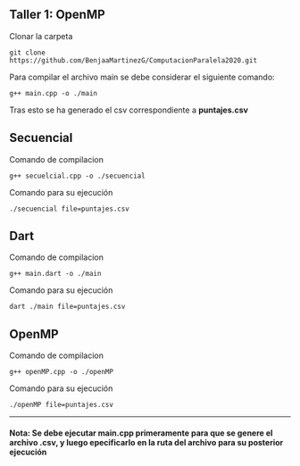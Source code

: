 ## Taller 1: OpenMP

Clonar la carpeta
```
git clone https://github.com/BenjaaMartinezG/ComputacionParalela2020.git
```

Para compilar el archivo main se debe considerar el siguiente comando:
```
g++ main.cpp -o ./main
```
Tras esto se ha generado el csv correspondiente a **puntajes.csv**

## Secuencial
Comando de compilacion
```
g++ secuelcial.cpp -o ./secuencial
```
Comando para su ejecución
```
./secuencial file=puntajes.csv
```
## Dart

Comando de compilacion
```
g++ main.dart -o ./main
```
Comando para su ejecución
```
dart ./main file=puntajes.csv
```

## OpenMP

Comando de compilacion
```
g++ openMP.cpp -o ./openMP
```
Comando para su ejecución
```
./openMP file=puntajes.csv
```
---
#### Nota: Se debe ejecutar main.cpp primeramente para que se genere el archivo .csv, y luego epecificarlo en la ruta del archivo para su posterior ejecución
